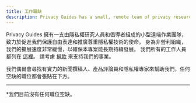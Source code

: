 ```yaml
---
title: 工作職缺
description: Privacy Guides has a small, remote team of privacy researchers and advocates. Any open positions we may have in the future will be posted here.
---
```


Privacy Guides 擁有一支由隱私權研究人員和倡導者組成的小型遠端作業團隊，致力於促進我們保護自由表達和推廣尊重隱私權技術的使命。 身為非營利組織，我們的擴展速度非常緩慢，以確保本專案能長期持續發展。 我們所有的工作人員都列在 [這裡](../about.md#staff)。 請考慮 [捐款](donate.md) 來支持我們的事業。

我們偶爾會尋找有實力的新聞撰稿人、產品評論員和隱私權專家來幫助我們，任何空缺的職位都會張貼在下方。

---

\*我們目前沒有任何職位空缺。
